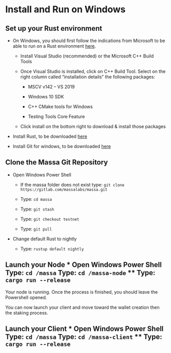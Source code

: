 # Install and Run on Windows

## Set up your Rust environment

-   On Windows, you should first follow the indications from Microsoft to be able to run on a Rust environment [here](https://docs.microsoft.com/en-gb/windows/dev-environment/rust/setup).

    -   Install Visual Studio (recommended) or the Microsoft C++ Build Tools

    -   Once Visual Studio is installed, click on C++ Build Tool. Select on the right column called “installation details” the following packages:

        -   MSCV v142 – VS 2019

        -   Windows 10 SDK

        -   C++ CMake tools for Windows

        -   Testing Tools Core Feature

    -   Click install on the bottom right to download & install those packages

-   Install Rust, to be downloaded [here](https://www.rust-lang.org/tools/install)

-   Install Git for windows, to be downloaded [here](https://git-scm.com/download/win)

## Clone the Massa Git Repository

-   Open Windows Power Shell

    -   If the massa folder does not exist type: `git clone https://gitlab.com/massalabs/massa.git`

    -   Type: `cd massa`

    -   Type: `git stash`

    -   Type: `git checkout testnet`

    -   Type: `git pull`

-   Change default Rust to nightly

    -   Type: `rustup default nightly`

## Launch your Node \* Open Windows Power Shell **Type: `cd /massa`** Type: `cd /massa-node` \*\* Type: `cargo run --release`

Your node is running. Once the process is finished, you should leave the Powershell opened.

You can now launch your client and move toward the wallet creation then the staking process.

## Launch your Client \* Open Windows Power Shell **Type: `cd /massa`** Type: `cd /massa-client` \*\* Type: `cargo run --release`
